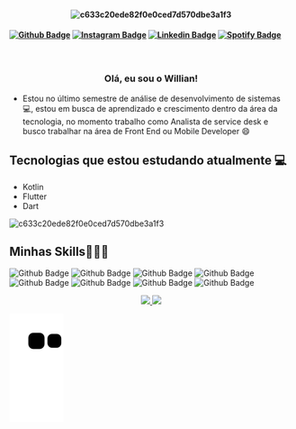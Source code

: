 <h4 align="center">
 
  ![c633c20ede82f0e0ced7d570dbe3a1f3](https://user-images.githubusercontent.com/70382532/138322189-2db8df52-9dcb-40a0-88a8-c365466bd33d.gif)


 
<h4>

[![Github Badge](https://img.shields.io/badge/-Behance-blue?style=for-the-badge&logo=behance&logoColor=white)](https://www.behance.net/Willian_meireles)
[![Instagram Badge](https://img.shields.io/badge/-instagram-red?style=for-the-badge&logo=instagram&logoColor=white&link=https://github.com/arthurspk)](https://www.instagram.com/willian_meireles/)
[![Linkedin Badge](https://img.shields.io/badge/-Linkedin-blue?style=for-the-badge&logo=Linkedin&logoColor=white&link=https://github.com/arthurspk)](https://www.linkedin.com/in/willian-meireles-01b607194)
[![Spotify Badge](https://img.shields.io/badge/-Spotify-3bb34b?style=for-the-badge&logo=Spotify&logoColor=161f16&link=https://github.com/arthurspk)](https://www.spotify.com/br/account/overview/?utm_source=spotify&utm_medium=menu&utm_campaign=your_account)
</h4>

<h3 align="center">  <br>

Olá, eu sou o Willian!
<br>

</h3>


 - Estou no último semestre de análise de desenvolvimento de sistemas 💻, estou em busca de aprendizado e crescimento dentro da área da tecnologia, no momento trabalho como Analista de service desk e busco trabalhar na área de Front End ou Mobile Developer 😄

## Tecnologias que estou estudando atualmente 💻

 
  - Kotlin
  - Flutter 
  - Dart
      
 
  
 
 ![c633c20ede82f0e0ced7d570dbe3a1f3](https://lh3.googleusercontent.com/D8OWUF1nFmPNrXutTz-wIz05jzLaWdXCB-ITLqMCJjlLjESAveagGXjICn_CnfTQsDhcqj7CMKkRjZLkUa3CmMvzy8hXmbt7dL8x=w600)

## Minhas Skills👨🏻‍💻

 ![Github Badge](https://img.shields.io/badge/HTML5-E34F26?style=for-the-badge&logo=html5&logoColor=white)
 ![Github Badge](https://img.shields.io/badge/CSS3-1572B6?style=for-the-badge&logo=css3&logoColor=white)
 ![Github Badge](https://img.shields.io/badge/JavaScript-323330?style=for-the-badge&logo=javascript&logoColor=F7DF1E)
 ![Github Badge](https://img.shields.io/badge/TypeScript-007ACC?style=for-the-badge&logo=typescript&logoColor=white)
 ![Github Badge](https://img.shields.io/badge/React-20232A?style=for-the-badge&logo=react&logoColor=61DAFB)
 ![Github Badge](https://img.shields.io/badge/Flutter-02569B?style=for-the-badge&logo=flutter&logoColor=white)
 ![Github Badge](https://img.shields.io/badge/Kotlin-0095D5?&style=for-the-badge&logo=kotlin&logoColor=white)
 ![Github Badge](https://img.shields.io/badge/Dart-0175C2?style=for-the-badge&logo=dart&logoColor=white)
 
 
 

<div align="center">
  <a href="https://github.com/wmeireles">
  <img height="180em" src="https://github-readme-stats.vercel.app/api?username=wmeireles&show_icons=true&theme=dark&include_all_commits=true&count_private=true"/>
  <img height="180em" src="https://github-readme-stats.vercel.app/api/top-langs/?username=wmeireles&layout=compact&langs_count=7&theme=dark"/>
</div>
 



![Snake animation](https://github.com/rafaballerini/rafaballerini/blob/output/github-contribution-grid-snake.svg)
